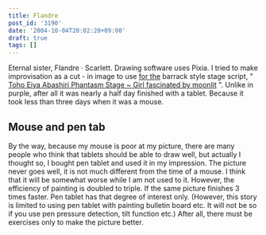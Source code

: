 ```yaml
---
title: Flandre
post_id: '3190'
date: '2004-10-04T20:02:20+09:00'
draft: true
tags: []
---
```


Eternal sister, Flandre · Scarlett. Drawing software uses Pixia. I tried to make improvisation as a cut - in image to use [for the](/tag/touhou-in-phantasm) barrack style stage script, " [Toho Eiya Abashiri Phantasm Stage ~ Girl fascinated by moonlit](/tag/touhou-in-phantasm) ". Unlike in purple, after all it was nearly a half day finished with a tablet. Because it took less than three days when it was a mouse.

## Mouse and pen tab

By the way, because my mouse is poor at my picture, there are many people who think that tablets should be able to draw well, but actually I thought so, I bought pen tablet and used it in my impression. The picture never goes well, it is not much different from the time of a mouse. I think that it will be somewhat worse while I am not used to it. However, the efficiency of painting is doubled to triple. If the same picture finishes 3 times faster. Pen tablet has that degree of interest only. (However, this story is limited to using pen tablet with painting bulletin board etc. It will not be so if you use pen pressure detection, tilt function etc.) After all, there must be exercises only to make the picture better.
